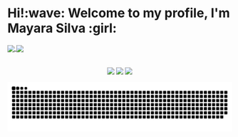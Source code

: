 <h1>  Hi!:wave:  Welcome to my profile, I'm Mayara Silva :girl: </h1>

 <div>
  <a href="https://github.com/mayaradeveloper">
  <img height="180em"   align="center" src="https://github-readme-stats.vercel.app/api?username=mayaradeveloper&show_icons=true&theme=jolly&include_all_commits=true&count_private=true"/>
  <img height="180em"  align="center" src="https://github-readme-stats.vercel.app/api/top-langs/?username=ellen2121&&layout=compact&hide=shell&theme=jolly"/>
</div>
  
<br>
 <br>
<div  align="center"> 
  <a href="https://www.youtube.com/channel/UCV20YEmCJUB8CrRQpIfDSyg" target="_blank"><img heigth="120" width="120" src="https://img.shields.io/badge/-Youtube-%23EA4335?style=for-the-badge&logo=youtube&logoColor=white" target="_blank"></a>
  <a href="https://www.instagram.com/mayara.jds/" target="_blank"><img heigth="140" width="140" src="https://img.shields.io/badge/-Instagram-%23E4405F?style=for-the-badge&logo=instagram&logoColor=white" target="_blank"></a>
  <a href="https://www.linkedin.com/in/mayarajds/" target="_blank"><img heigth="130" width="130" src="https://img.shields.io/badge/-LinkedIn-%230077B5?style=for-the-badge&logo=linkedin&logoColor=white" target="_blank"></a> 
 
  ![Snake animation](https://github.com/ellen2121/ellen2121/blob/output/github-contribution-grid-snake.svg)
 
</div>
